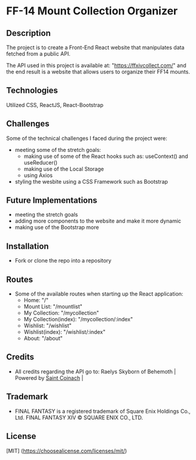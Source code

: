 # FF-14 Mount Collection Organizer


## Description

The project is to create a Front-End React website that manipulates data fetched from a public API.

The API used in this project is available at: "https://ffxivcollect.com/" and the end result is a website that allows users to organize their FF14 mounts.


## Technologies 

Utilized CSS, ReactJS, React-Bootstrap


## Challenges

Some of the technical challenges I faced during the project were:

- meeting some of the stretch goals:
    - making use of some of the React hooks such as: useContext() and useReducer()
    - making use of the Local Storage
    - using Axios
- styling the wesbite using a CSS Framework such as Bootstrap


## Future Implementations

- meeting the stretch goals
- adding more components to the website and make it more dynamic
- making use of the Bootstrap more


## Installation

- Fork or clone the repo into a repository


## Routes

- Some of the available routes when starting up the React application:
    - Home: "/"
    - Mount List: "/mountlist"
    - My Collection: "/mycollection"
    - My Collection(index): "/mycollection/:index"
    - Wishlist: "/wishlist"
    - Wishlist(index): "/wishlist/:index"
    - About: "/about"


## Credits

- All credits regarding the API go to: Raelys Skyborn of Behemoth | Powered by [Saint Coinach](https://github.com/ufx/SaintCoinach) |


## Trademark

- FINAL FANTASY is a registered trademark of Square Enix Holdings Co., Ltd.
  FINAL FANTASY XIV © SQUARE ENIX CO., LTD.

## License

[MIT]
(https://choosealicense.com/licenses/mit/)
